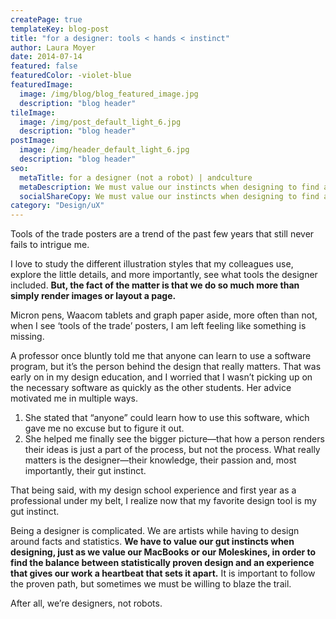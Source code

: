 ```yaml
---
createPage: true
templateKey: blog-post
title: "for a designer: tools < hands < instinct"
author: Laura Moyer
date: 2014-07-14
featured: false
featuredColor: -violet-blue
featuredImage:
  image: /img/blog/blog_featured_image.jpg
  description: "blog header"
tileImage:
  image: /img/post_default_light_6.jpg
  description: "blog header"
postImage:
  image: /img/header_default_light_6.jpg
  description: "blog header"
seo:
  metaTitle: for a designer (not a robot) | andculture
  metaDescription: We must value our instincts when designing to find a balance between data-backed decisions and breathing unique life into the experience.
  socialShareCopy: We must value our instincts when designing to find a balance between data-backed decisions and breathing unique life into the experience.
category: "Design/uX"
---
```

Tools of the trade posters are a trend of the past few years that still never fails to intrigue me.

I love to study the different illustration styles that my colleagues use, explore the little details, and more importantly, see what tools the designer included. **But, the fact of the matter is that we do so much more than simply render images or layout a page.**

Micron pens, Waacom tablets and graph paper aside, more often than not, when I see ‘tools of the trade’ posters, I am left feeling like something is missing.

A professor once bluntly told me that anyone can learn to use a software program, but it’s the person behind the design that really matters. That was early on in my design education, and I worried that I wasn’t picking up on the necessary software as quickly as the other students. Her advice motivated me in multiple ways.

1. She stated that “anyone” could learn how to use this software, which gave me no excuse but to figure it out.
2. She helped me finally see the bigger picture—that how a person renders their ideas is just a part of the process, but not the process. What really matters is the designer—their knowledge, their passion and, most importantly, their gut instinct.

That being said, with my design school experience and first year as a professional under my belt, I realize now that my favorite design tool is my gut instinct.

Being a designer is complicated. We are artists while having to design around facts and statistics. **We have to value our gut instincts when designing, just as we value our MacBooks or our Moleskines, in order to find the balance between statistically proven design and an experience that gives our work a heartbeat that sets it apart.** It is important to follow the proven path, but sometimes we must be willing to blaze the trail.

After all, we’re designers, not robots.